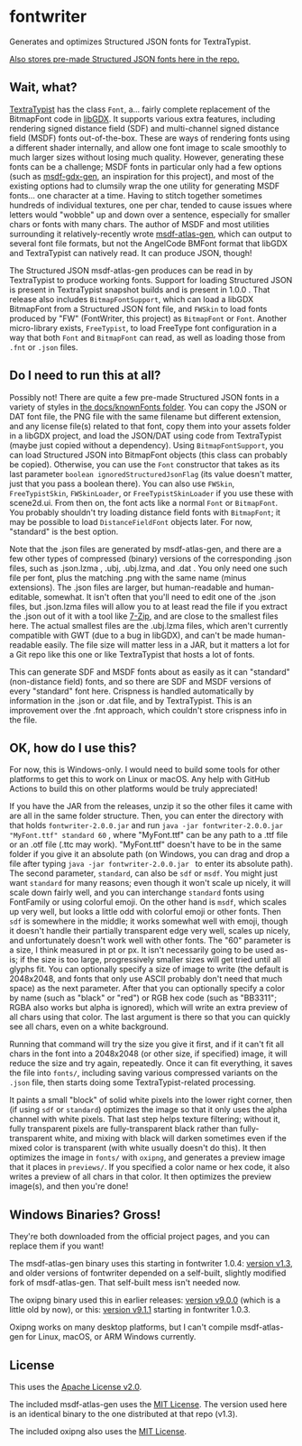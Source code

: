 # fontwriter
Generates and optimizes Structured JSON fonts for TextraTypist.

[Also stores pre-made Structured JSON fonts here in the repo.](docs/knownFonts/)

## Wait, what?

[TextraTypist](https://github.com/tommyettinger/textratypist) has the class `Font`, a... fairly complete replacement
of the BitmapFont code in [libGDX](https://libgdx.com). It supports various extra features, including
rendering signed distance field (SDF) and multi-channel signed distance field (MSDF) fonts out-of-the-box.
These are ways of rendering fonts using a different shader internally, and allow one font image to scale
smoothly to much larger sizes without losing much quality. However, generating these fonts can be a
challenge; MSDF fonts in particular only had a few options (such as
[msdf-gdx-gen](https://github.com/maltaisn/msdf-gdx-gen), an inspiration for this project), and most of the
existing options had to clumsily wrap the one utility for generating MSDF fonts... one character at a time.
Having to stitch together sometimes hundreds of individual textures, one per char, tended to cause issues
where letters would "wobble" up and down over a sentence, especially for smaller chars or fonts with many
chars. The author of MSDF and most utilities surrounding it relatively-recently wrote 
[msdf-atlas-gen](https://github.com/Chlumsky/msdf-atlas-gen), which can output to several font file formats,
but not the AngelCode BMFont format that libGDX and TextraTypist can natively read. It can produce JSON,
though!

The Structured JSON msdf-atlas-gen produces can be read in by TextraTypist to produce working fonts.
Support for loading Structured JSON is present in TextraTypist snapshot builds and is present in 1.0.0 .
That release also includes `BitmapFontSupport`, which can load a libGDX BitmapFont from a Structured JSON
font file, and `FWSkin` to load fonts produced by "FW" (FontWriter, this project) as `BitmapFont` or
`Font`. Another micro-library exists, `FreeTypist`, to load FreeType font configuration in a way that both
`Font` and `BitmapFont` can read, as well as loading those from `.fnt` or `.json` files.

## Do I need to run this at all?

Possibly not! There are quite a few pre-made Structured JSON fonts in a variety of styles in
[the docs/knownFonts folder](docs/knownFonts/). You can copy the JSON or DAT font file, the PNG file with the same
filename but different extension, and any license file(s) related to that font, copy them into your assets folder in a
libGDX project, and load the JSON/DAT using code from TextraTypist (maybe just copied without a dependency).
Using `BitmapFontSupport`, you can load Structured JSON into BitmapFont objects (this class can probably be
copied). Otherwise, you can use the `Font` constructor that takes as its last parameter
`boolean ignoredStructuredJsonFlag` (its value doesn't matter, just that you pass a boolean there). You can
also use `FWSkin`, `FreeTypistSkin`, `FWSkinLoader`, or `FreeTypistSkinLoader` if you use these with scene2d.ui.
From then on, the font acts like a normal `Font` or `BitmapFont`. You probably shouldn't try loading distance field
fonts with `BitmapFont`; it may be  possible to load `DistanceFieldFont` objects later. For now, "standard" is the
best option.

Note that the .json files are generated by msdf-atlas-gen, and there are a few other types of compressed (binary)
versions of the corresponding .json files, such as .json.lzma , .ubj, .ubj.lzma, and .dat . You only need one such file
per font, plus the matching .png with the same name (minus extensions). The .json files are larger, but human-readable
and human-editable, somewhat. It isn't often that you'll need to edit one of the .json files, but .json.lzma files will
allow you to at least read the file if you extract the .json out of it with a tool like [7-Zip](https://www.7-zip.org),
and are close to the smallest files here. The actual smallest files are the .ubj.lzma files, which aren't currently
compatible with GWT (due to a bug in libGDX), and can't be made human-readable easily. The file size will matter less in
a JAR, but it matters a lot for a Git repo like this one or like TextraTypist that hosts a lot of fonts.

This can generate SDF and MSDF fonts about as easily as it can "standard" (non-distance field) fonts, and so there are
SDF and MSDF versions of every "standard" font here. Crispness is handled automatically by information in the .json
or .dat file, and by TextraTypist. This is an improvement over the .fnt approach, which couldn't store crispness info
in the file.

## OK, how do I use this?

For now, this is Windows-only. I would need to build some tools for other platforms to get this to work
on Linux or macOS. Any help with GitHub Actions to build this on other platforms would be truly appreciated!

If you have the JAR from the releases, unzip it so the other files it came with are all in the same folder
structure. Then, you can enter the directory with that holds `fontwriter-2.0.0.jar` and run
`java -jar fontwriter-2.0.0.jar "MyFont.ttf" standard 60` , where "MyFont.ttf" can be any path to a .ttf file
or an .otf file (.ttc may work). "MyFont.ttf" doesn't have to be in the same folder if you give it an absolute
path (on Windows, you can drag and drop a file after typing `java -jar fontwriter-2.0.0.jar ` to enter its
absolute path). The second parameter, `standard`, can also be `sdf` or `msdf`. You might just want `standard`
for many reasons; even though it won't scale up nicely, it will scale down fairly well, and you can
interchange `standard` fonts using FontFamily or using colorful emoji. On the other hand is `msdf`, which
scales up very well, but looks a little odd with colorful emoji or other fonts. Then `sdf` is somewhere
in the middle; it works somewhat well with emoji, though it doesn't handle their partially
transparent edge very well, scales up nicely, and unfortunately doesn't work well with other fonts. The
"60" parameter is a size, I think measured in pt or px. It isn't necessarily going to be used as-is; if the
size is too large, progressively smaller sizes will get tried until all glyphs fit. You
can optionally specify a size of image to write (the default is 2048x2048, and fonts that only use ASCII
probably don't need that much space) as the next parameter. After that you can optionally specify a color
by name (such as "black" or "red") or RGB hex code (such as "BB3311"; RGBA also works but alpha is
ignored), which will write an extra preview of all chars using that color. The last argument is there so
that you can quickly see all chars, even on a white background.

Running that command will try the size you give it first, and if it can't fit all chars in the font into
a 2048x2048 (or other size, if specified) image, it will reduce the size and try again, repeatedly. Once
it can fit everything, it saves the file into `fonts/`, including saving various compressed variants on
the `.json` file, then starts doing some TextraTypist-related processing.

It paints a small "block" of solid white pixels into the lower right corner, then (if using
`sdf` or `standard`) optimizes the image so that it only uses the alpha channel with white pixels. That
last step helps texture filtering; without it, fully transparent pixels are fully-transparent black rather
than fully-transparent white, and mixing with black will darken sometimes even if the mixed color is
transparent (with white usually doesn't do this). It then optimizes the image in `fonts/` with `oxipng`,
and generates a preview image that it places in `previews/`. If you specified a color name or hex code,
it also writes a preview of all chars in that color. It then optimizes the preview image(s), and then
you're done!

## Windows Binaries? Gross!

They're both downloaded from the official project pages, and you can replace them if you want!

The msdf-atlas-gen binary uses this starting in fontwriter 1.0.4:
[version v1.3](https://github.com/Chlumsky/msdf-atlas-gen/releases/tag/v1.3), and older versions of
fontwriter depended on a self-built, slightly modified fork of msdf-atlas-gen. That self-built
mess isn't needed now. 

The oxipng binary used this in earlier releases:
[version v9.0.0](https://github.com/shssoichiro/oxipng/releases/tag/v9.0.0) (which is a little old by now), or this:
[version v9.1.1](https://github.com/shssoichiro/oxipng/releases/tag/v9.1.1) starting in fontwriter 1.0.3.

Oxipng works on many desktop platforms, but I can't compile msdf-atlas-gen for Linux,
macOS, or ARM Windows currently.

## License

This uses the [Apache License v2.0](LICENSE).

The included msdf-atlas-gen uses the
[MIT License](https://github.com/Chlumsky/msdf-atlas-gen/blob/master/LICENSE.txt). The version used here
is an identical binary to the one distributed at that repo (v1.3).

The included oxipng also uses the [MIT License](https://github.com/shssoichiro/oxipng/blob/master/LICENSE).

